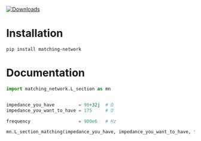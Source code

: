 
[![Downloads](https://pepy.tech/badge/matching-network)](https://pepy.tech/project/matching-network)


Installation
============



    pip install matching-network



Documentation
=============


```python
import matching_network.L_section as mn


impedance_you_have         = 90+32j  # Ω 
impedance_you_want_to_have = 175     # Ω

frequency                  = 900e6   # Hz

mn.L_section_matching(impedance_you_have, impedance_you_want_to_have, frequency).match()
```

